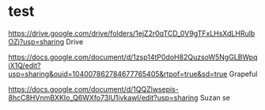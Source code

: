 # test
https://drive.google.com/drive/folders/1ejZ2r0qTCD_0V9gTFxLHsXdLHRulbOZj?usp=sharing
Drive

https://docs.google.com/document/d/1zsp14tP0doH82QuzsoW5NgGLBWpqiX1Q/edit?usp=sharing&ouid=104007862784677765405&rtpof=true&sd=true
Grapeful

https://docs.google.com/document/d/1QQZlwsepis-8hcC8HVnmBXKIo_Q6WXfo73lU1ivkawI/edit?usp=sharing
Suzan se
